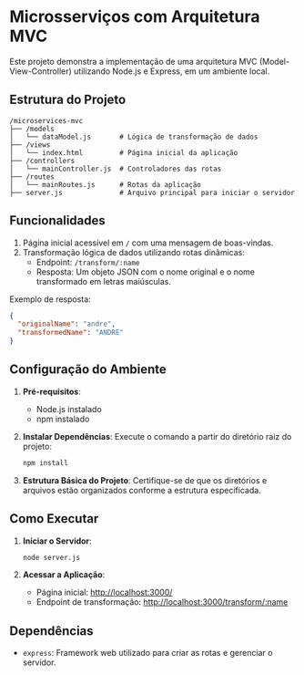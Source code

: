 
# Microsserviços com Arquitetura MVC

Este projeto demonstra a implementação de uma arquitetura MVC (Model-View-Controller) utilizando Node.js e Express, em um ambiente local.

## Estrutura do Projeto

```
/microservices-mvc
├── /models
│   └── dataModel.js       # Lógica de transformação de dados
├── /views
│   └── index.html         # Página inicial da aplicação
├── /controllers
│   └── mainController.js  # Controladores das rotas
├── /routes
│   └── mainRoutes.js      # Rotas da aplicação
├── server.js              # Arquivo principal para iniciar o servidor
```

## Funcionalidades

1. Página inicial acessível em `/` com uma mensagem de boas-vindas.
2. Transformação lógica de dados utilizando rotas dinâmicas:
   - Endpoint: `/transform/:name`
   - Resposta: Um objeto JSON com o nome original e o nome transformado em letras maiúsculas.

Exemplo de resposta:
```json
{
  "originalName": "andre",
  "transformedName": "ANDRE"
}
```

## Configuração do Ambiente

1. **Pré-requisitos**:
   - Node.js instalado
   - npm instalado

2. **Instalar Dependências**:
   Execute o comando a partir do diretório raiz do projeto:
   ```bash
   npm install
   ```

3. **Estrutura Básica do Projeto**:
   Certifique-se de que os diretórios e arquivos estão organizados conforme a estrutura especificada.

## Como Executar

1. **Iniciar o Servidor**:
   ```bash
   node server.js
   ```

2. **Acessar a Aplicação**:
   - Página inicial: [http://localhost:3000/](http://localhost:3000/)
   - Endpoint de transformação: [http://localhost:3000/transform/:name](http://localhost:3000/transform/:name)

## Dependências

- `express`: Framework web utilizado para criar as rotas e gerenciar o servidor.

